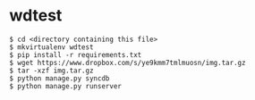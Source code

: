 wdtest
======
    $ cd <directory containing this file>
    $ mkvirtualenv wdtest
    $ pip install -r requirements.txt
    $ wget https://www.dropbox.com/s/ye9kmm7tmlmuosn/img.tar.gz
    $ tar -xzf img.tar.gz
    $ python manage.py syncdb
    $ python manage.py runserver
